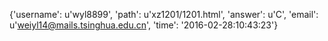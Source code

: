 {'username': u'wyl8899', 'path': u'xz1201/1201.html', 'answer': u'C', 'email': u'weiyl14@mails.tsinghua.edu.cn', 'time': '2016-02-28:10:43:23'}